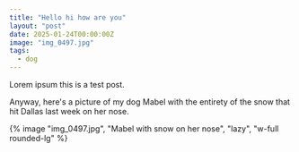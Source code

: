 ```yaml
---
title: "Hello hi how are you"
layout: "post"
date: 2025-01-24T00:00:00Z
image: "img_0497.jpg"
tags: 
  - dog
---
```


Lorem ipsum this is a test post.

Anyway, here's a picture of my dog Mabel with the entirety of the snow that hit Dallas last week on her nose.

{% image "img_0497.jpg", "Mabel with snow on her nose", "lazy", "w-full rounded-lg" %}
